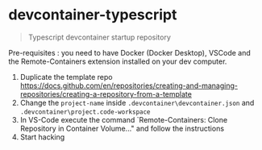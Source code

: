 # devcontainer-typescript

> Typescript devcontainer startup repository

Pre-requisites : you need to have Docker (Docker Desktop), VSCode and the Remote-Containers extension installed on your dev computer.

1. Duplicate the template repo <https://docs.github.com/en/repositories/creating-and-managing-repositories/creating-a-repository-from-a-template>
1. Change the `project-name` inside `.devcontainer\devcontainer.json` and `.devcontainer\project.code-workspace`
1. In VS-Code execute the command `Remote-Containers: Clone Repository in Container Volume..." and follow the instructions
1. Start hacking
